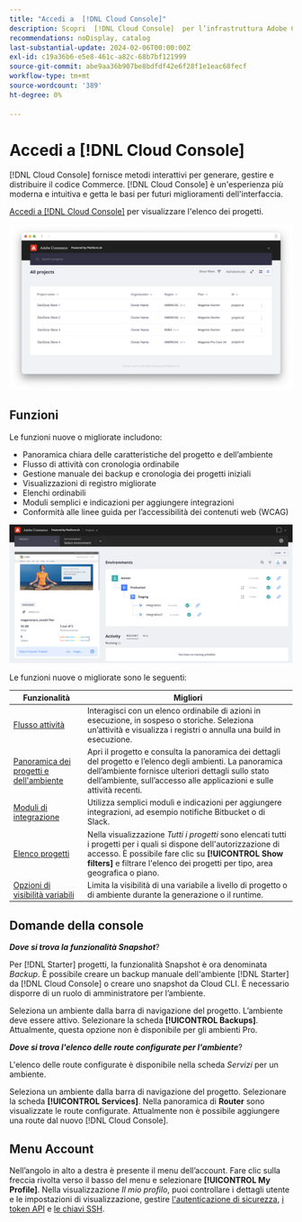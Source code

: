 ```yaml
---
title: "Accedi a  [!DNL Cloud Console]"
description: Scopri  [!DNL Cloud Console]  per l’infrastruttura Adobe Commerce su Cloud.
recommendations: noDisplay, catalog
last-substantial-update: 2024-02-06T00:00:00Z
exl-id: c19a36b6-e5e8-461c-a82c-68b7bf121999
source-git-commit: abe9aa36b907be8bdfdf42e6f28f1e1eac68fecf
workflow-type: tm+mt
source-wordcount: '389'
ht-degree: 0%

---
```



# Accedi a [!DNL Cloud Console]

[!DNL Cloud Console] fornisce metodi interattivi per generare, gestire e distribuire il codice Commerce. [!DNL Cloud Console] è un&#39;esperienza più moderna e intuitiva e getta le basi per futuri miglioramenti dell&#39;interfaccia.

[Accedi a [!DNL Cloud Console]](https://console.adobecommerce.com) per visualizzare l&#39;elenco dei progetti.

![Elenco progetti](../assets/ui-allprojects-list.png)

## Funzioni

Le funzioni nuove o migliorate includono:

- Panoramica chiara delle caratteristiche del progetto e dell’ambiente
- Flusso di attività con cronologia ordinabile
- Gestione manuale dei backup e cronologia dei progetti iniziali
- Visualizzazioni di registro migliorate
- Elenchi ordinabili
- Moduli semplici e indicazioni per aggiungere integrazioni
- Conformità alle linee guida per l’accessibilità dei contenuti web (WCAG)

![[!DNL Cloud Console]](../assets/CloudConsole.svg)

Le funzioni nuove o migliorate sono le seguenti:

| Funzionalità | Migliori |
| -------------- | ----------------------------------- |
| [Flusso attività](../cloud-guide/project/activity-stream.md) | Interagisci con un elenco ordinabile di azioni in esecuzione, in sospeso o storiche. Seleziona un’attività e visualizza i registri o annulla una build in esecuzione. |
| [Panoramica dei progetti e dell&#39;ambiente](../cloud-guide/project/overview.md#project-overview) | Apri il progetto e consulta la panoramica dei dettagli del progetto e l’elenco degli ambienti. La panoramica dell’ambiente fornisce ulteriori dettagli sullo stato dell’ambiente, sull’accesso alle applicazioni e sulle attività recenti. |
| [Moduli di integrazione](../cloud-guide/integrations/overview.md) | Utilizza semplici moduli e indicazioni per aggiungere integrazioni, ad esempio notifiche Bitbucket o di Slack. |
| [Elenco progetti](../cloud-guide/project/overview.md#cloud-console) | Nella visualizzazione _Tutti i progetti_ sono elencati tutti i progetti per i quali si dispone dell&#39;autorizzazione di accesso. È possibile fare clic su **[!UICONTROL Show filters]** e filtrare l&#39;elenco dei progetti per tipo, area geografica o piano. |
| [Opzioni di visibilità variabili](../cloud-guide/environment/variable-levels.md) | Limita la visibilità di una variabile a livello di progetto o di ambiente durante la generazione o il runtime. |

<!-- The following are features yet to be activated:
| **Apps and services topology** | The Apps & Services topology is visible on Project and Environment views. This interactive diagram allows you to select a service and view the relationship details, such as name, type, version, port, and more. Click **[!UICONTROL View details]** to access the overview and configuration panel for each service. | -->

## Domande della console

**_Dove si trova la funzionalità Snapshot_**?

Per [!DNL Starter] progetti, la funzionalità Snapshot è ora denominata _Backup_. È possibile creare un backup manuale dell&#39;ambiente [!DNL Starter] da [!DNL Cloud Console] o creare uno snapshot da Cloud CLI. È necessario disporre di un ruolo di amministratore per l’ambiente.

Seleziona un ambiente dalla barra di navigazione del progetto. L’ambiente deve essere attivo. Selezionare la scheda **[!UICONTROL Backups]**. Attualmente, questa opzione non è disponibile per gli ambienti Pro.

**_Dove si trova l&#39;elenco delle route configurate per l&#39;ambiente_**?

L&#39;elenco delle route configurate è disponibile nella scheda _Servizi_ per un ambiente.

Seleziona un ambiente dalla barra di navigazione del progetto. Selezionare la scheda **[!UICONTROL Services]**. Nella panoramica di **Router** sono visualizzate le route configurate. Attualmente non è possibile aggiungere una route dal nuovo [!DNL Cloud Console].

## Menu Account

Nell’angolo in alto a destra è presente il menu dell’account. Fare clic sulla freccia rivolta verso il basso del menu e selezionare **[!UICONTROL My Profile]**. Nella visualizzazione _Il mio profilo_, puoi controllare i dettagli utente e le impostazioni di visualizzazione, gestire [l&#39;autenticazione di sicurezza](../cloud-guide/project/user-access.md#user-authentication-requirements), [i token API](../cloud-guide/project/user-access.md#create-an-api-token) e [le chiavi SSH](../cloud-guide/development/secure-connections.md).
